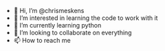 - 👋 Hi, I’m @chrismeskens
- 👀 I’m interested in learning the code to work with it
- 🌱 I’m currently learning python
- 💞️ I’m looking to collaborate on everything 
- 📫 How to reach me 

<!---
chrismeskens/chrismeskens is a ✨ special ✨ repository because its `README.md` (this file) appears on your GitHub profile.
You can click the Preview link to take a look at your changes.
--->
